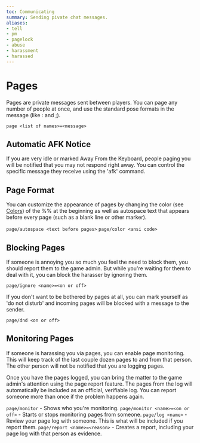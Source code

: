 ```yaml
---
toc: Communicating
summary: Sending pivate chat messages.
aliases:
- tell
- pm
- pagelock
- abuse
- harassment
- harassed
---
```

# Pages

Pages are private messages sent between players.  You can page any number of people at once, and use the standard pose formats in the message (like : and ;).

`page <list of names>=<message>`

## Automatic AFK Notice

If you are very idle or marked Away From the Keyboard, people paging you will be notified that you may not respond right away.  You can control the specific message they receive using the 'afk' command.


## Page Format

You can customize the appearance of pages by changing the color (see [Colors](/help/colors)) of the %% at the beginning as well as autospace text that appears before every page (such as a blank line or other marker).

`page/autospace <text before pages>`
`page/color <ansi code>`

## Blocking Pages

If someone is annoying you so much you feel the need to block them, you should report them to the game admin.  But while you're waiting for them to deal with it, you can block the harasser by ignoring them.

`page/ignore <name>=<on or off>`

If you don't want to be bothered by pages at all, you can mark yourself as 'do not disturb' and incoming pages will be blocked with a message to the sender.

`page/dnd <on or off>`

## Monitoring Pages

If someone is harassing you via pages, you can enable page monitoring.  This will keep track of the last couple dozen pages to and from that person.  The other person will not be notified that you are logging pages.  

Once you have the pages logged, you can bring the matter to the game admin's attention using the page report feature.  The pages from the log will automatically be included as an official, verifiable log.  You can report someone more than once if the problem happens again.

`page/monitor` - Shows who you're monitoring.
`page/monitor <name>=<on or off>` - Starts or stops monitoring pages from someone.
`page/log <name>` - Review your page log with someone.  This is what will be included if you report them.
`page/report <name>=<reason>` - Creates a report, including your page log with that person as evidence.